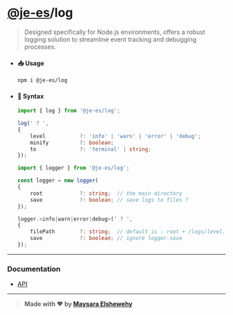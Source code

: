 # [@je-es](https://github.com/je-es)/log

> Designed specifically for Node.js environments, offers a robust logging solution to streamline event tracking and debugging processes.



- #### 📥 Usage

    ```Bash
    npm i @je-es/log
    ```

- #### 🌟 Syntax

    ```ts
    import { log } from '@je-es/log';

    log(' ? ',
    {
        level           ?: 'info' | 'warn' | 'error' | 'debug';
        minify          ?: boolean;
        to              ?: 'terminal' | string;
    });
    ```

    ```ts
    import { logger } from '@je-es/log';

    const logger = new logger(
    {
        root            ?: string;  // the main directory
        save            ?: boolean; // save logs to files ?
    });

    logger.<info|warn|error|debug>(' ? ',
    {
        filePath        ?: string;  // default is : root + /logs/level.log
        save            ?: boolean; // ignore logger.save
    });
    ```

---

### Documentation

  - [API](./src/docs/src/api.md)

---

> **Made with ❤ by [Maysara Elshewehy](https://github.com/Maysara-Elshewehy)**